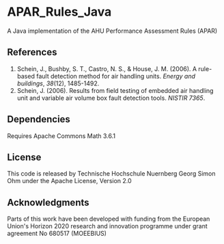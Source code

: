 # APAR_Rules_Java

A Java implementation of the AHU Performance Assessment Rules (APAR)


## References

 1. Schein, J., Bushby, S. T., Castro, N. S., & House, J. M. (2006). A rule-based fault detection method for air handling units. _Energy and buildings_, _38_(12), 1485-1492.
 2. Schein, J. (2006). Results from field testing of embedded air handling unit and variable air volume box fault detection tools. *NISTIR 7365*.

## Dependencies

Requires Apache Commons Math 3.6.1


## License

This code is released by Technische Hochschule Nuernberg Georg Simon Ohm under the Apache License, Version 2.0


## Acknowledgments

Parts of this work have been developed with funding from the European Union's Horizon 2020 
research and innovation programme under grant agreement No 680517 (MOEEBIUS)